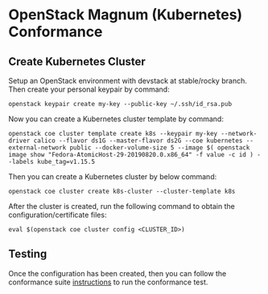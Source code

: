# OpenStack Magnum (Kubernetes) Conformance


## Create Kubernetes Cluster

Setup an OpenStack environment with devstack at stable/rocky branch. Then create your personal keypair by command:

```shell
openstack keypair create my-key --public-key ~/.ssh/id_rsa.pub
```

Now you can create a Kubernetes cluster template by command:

```shell
openstack coe cluster template create k8s --keypair my-key --network-driver calico --flavor ds1G --master-flavor ds2G --coe kubernetes --external-network public --docker-volume-size 5 --image $( openstack image show "Fedora-AtomicHost-29-20190820.0.x86_64" -f value -c id ) --labels kube_tag=v1.15.5
```

Then you can create a Kubernetes cluster by below command:


```shell
openstack coe cluster create k8s-cluster --cluster-template k8s
```

After the cluster is created, run the following command to obtain the configuration/certificate files:

```shell
eval $(openstack coe cluster config <CLUSTER_ID>)
```

## Testing      

Once the configuration has been created, then you can follow the conformance suite [instructions](https://github.com/cncf/k8s-conformance/blob/master/instructions.md#running) to run the conformance test.
